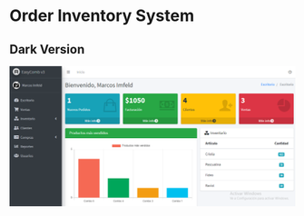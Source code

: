 # Order Inventory System

## Dark Version
![Image of Order Inventory System](https://github.com/markimfeld/order-inventory-system/blob/master/images/dashboard.png)
